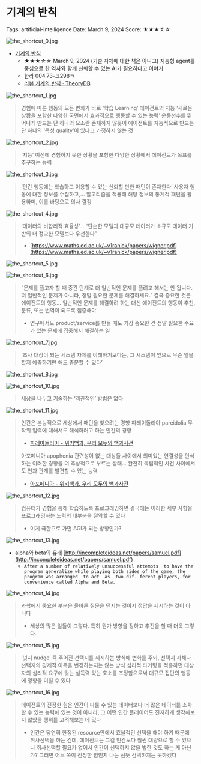 # 기계의 반칙

Tags: artificial-intelligence
Date: March 9, 2024
Score: ★★★☆☆

![the_shortcut_0.jpg](the_shortcut/the_shortcut_0.jpg)

- [기계의 반칙](https://www.hanbit.co.kr/media/books/book_view.html?p_code=B5439705429)
    - ★★★☆☆ March 9, 2024  (기술 자체에 대한 책은 아니고) 지능형 agent를 중심으로 한 역사와 함께 신뢰할 수 있는 AI가 필요하다고 이야기
    - 한라 004.73-크298ㄱ
    - [리뷰 기계의 반칙 · TheoryDB](https://theorydb.github.io/review/2023/12/24/review-book-the-shortcut/)

![the_shortcut_1.jpg](the_shortcut/the_shortcut_1.jpg)

> 경험에 따른 행동의 모든 변화가 바로 ‘학습 Learning’
에이전트의 지능 ‘새로운 상황을 포함한 다양한 국면에서 효과적으로 행동할 수 있는 능력’
운동선수를 뛰어나게 만드는 단 하나의 요소란 존재하지 않듯이 에이전트를 지능적으로 만드는 단 하나의 ‘특성 quality’이 있다고 가정하지 않는 것
> 

![the_shortcut_2.jpg](the_shortcut/the_shortcut_2.jpg)

> ‘지능’ 이전에 경험하지 못한 상황을 포함한 다양한 상황에서 에이전트가 목표를 추구하는 능력
> 

![the_shortcut_3.jpg](the_shortcut/the_shortcut_3.jpg)

> ‘인간 행동에는 학습하고 이용할 수 있는 신뢰할 만한 패턴이 존재한다’
사용자 행동에 대한 정보를 수집하고,… 알고리즘을 적용해 해당 정보의 통계적 패턴을 활용하며, 이를 바탕으로 의사 결정
> 

![the_shortcut_4.jpg](the_shortcut/the_shortcut_4.jpg)

> ‘데이터의 비합리적 효율성’… “단순한 모델과 대규모 데이터가 소규모 데이터 기반의 더 정교한 모델보다 우선한다”
> 
> - [https://www.maths.ed.ac.uk/~v1ranick/papers/wigner.pdf](https://www.maths.ed.ac.uk/~v1ranick/papers/wigner.pdf)

![the_shortcut_5.jpg](the_shortcut/the_shortcut_5.jpg)

![the_shortcut_6.jpg](the_shortcut/the_shortcut_6.jpg)

> “문제를 풀고자 할 때 중간 단계로 더 일반적인 문제를 풀려고 해서는 안 됩니다. 더 일반적인 문제가 아니라, 정말 필요한 문제를 해결하세요.”
결국 중요한 것은 에이전트의 행동… 일반적인 문제를 해결하려 하는 대신 에이전트의 행동이 추천, 분류, 또는 번역이 되도록 집중해야
> 
> - 연구에서도 product/service를 만들 때도 가장 중요한 건 정말 필요한 수요가 있는 문제에 집중해서 해결하는 일

![the_shortcut_7.jpg](the_shortcut/the_shortcut_7.jpg)

> ‘조사 대상이 되는 세스템 자체를 이해하기보다는, 그 시스템이 앞으로 무슨 일을 할지 예측하기만 해도 충분할 수 있다’
> 

![the_shortcut_8.jpg](the_shortcut/the_shortcut_8.jpg)

![the_shortcut_10.jpg](the_shortcut/the_shortcut_10.jpg)

> 세상을 나누고 기술하는 ‘객관적인’ 방법은 없다
> 

![the_shortcut_11.jpg](the_shortcut/the_shortcut_11.jpg)

> 인간은 본능적으로 세상에서 패턴을 찾으려는 경향
파레이돌리아 pareidolia 무작위 입력에 대해서도 해석하려고 하는 인간의 경향
> 
> - [파레이돌리아 - 위키백과, 우리 모두의 백과사전](https://ko.wikipedia.org/wiki/%ED%8C%8C%EB%A0%88%EC%9D%B4%EB%8F%8C%EB%A6%AC%EC%95%84)
> 
> 아포페니아 apophenia 관련성이 없는 대상들 사이에서 의미있는 연결성을 인식하는 이러한 경향을 더 추상적으로 부르는 상태… 완전히 독립적인 사건 사이에서도 인과 관계를 발견할 수 있는 능력
> 
> - [아포페니아 - 위키백과, 우리 모두의 백과사전](https://ko.wikipedia.org/wiki/%EC%95%84%ED%8F%AC%ED%8E%98%EB%8B%88%EC%95%84)

![the_shortcut_12.jpg](the_shortcut/the_shortcut_12.jpg)

> 컴퓨터가 경험을 통해 학습하도록 프로그래밍하면 결국에는 이러한 세부 사항을 프로그래밍하는 노력의 대부분을 절약할 수 있다
> 
> - 이게 극한으로 가면 AGI가 되는 방향인가?

![the_shortcut_13.jpg](the_shortcut/the_shortcut_13.jpg)

- alpha와 beta의 유래 [http://incompleteideas.net/papers/samuel.pdf](http://incompleteideas.net/papers/samuel.pdf)
    - `After a number of relatively unsuccessful attempts  to have the  program generalize while playing both sides of the game, the  program was arranged  to act  as  two dif- ferent players, for convenience called Alpha and Beta.`

![the_shortcut_14.jpg](the_shortcut/the_shortcut_14.jpg)

> 과학에서 중요한 부분은 올바른 질문을 던지는 것이지 정답을 제시하는 것이 아니다
> 
> - 세상의 많은 일들이 그렇다. 특히 뭔가 방향을 정하고 추진을 할 때 더욱 그렇다.

![the_shortcut_15.jpg](the_shortcut/the_shortcut_15.jpg)

> ‘넛지 nudge’ 즉 주어진 선택지를 제시하는 방식에 변화를 주되, 선택지 자체나 선택지의 경제적 이득을 변경하는지는 않는 방식
심리적 타기팅을 적용하면 대상자의 심리적 요구에 맞는 설득력 있는 호소를 조정함으로써 대규모 집단의 행동에 영향을 미칠 수 있다
> 

![the_shortcut_16.jpg](the_shortcut/the_shortcut_16.jpg)

> 에이전트의 진정한 힘은 인간이 다룰 수 있는 데이터보다 더 많은 데이터를 소화할 수 있는 능력에 있는 것이 아니라, 그 어떤 인간 플레이어도 진지하게 생각해보지 않았을 행위를 고려해보는 데 있다
> 
> - 인간은 당연히 한정된 resource안에서 효율적인 선택을 해야 하기 때문에 취사선택을 하는 건데, 에이전트는 그걸 인간보다 훨씬 대량으로 할 수 있으니 취사선택할 필요가 없어서 인간이 선택하지 않을 법한 것도 하는 게 아닌가? 그러면 어느 쪽이 진정한 힘인지 나는 선뜻 선택하지는 못하겠다
